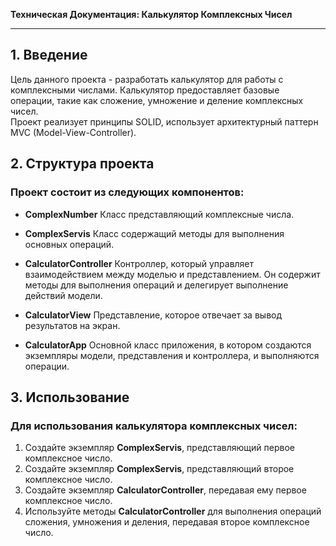 **Техническая Документация: Калькулятор Комплексных Чисел**

---

## 1. Введение

Цель данного проекта - разработать калькулятор для работы с комплексными числами. 
Калькулятор предоставляет базовые операции, такие как сложение, умножение и деление комплексных чисел.  
Проект реализует принципы SOLID, использует архитектурный паттерн MVC (Model-View-Controller).

## 2. Структура проекта

### Проект состоит из следующих компонентов:

- **ComplexNumber** Класс представляющий комплексные числа. 


- **ComplexServis** Класс содержащий методы для выполнения основных операций.


- **CalculatorController** Контроллер, который управляет взаимодействием между моделью и представлением. Он содержит методы для выполнения операций и делегирует выполнение действий модели.


- **CalculatorView** Представление, которое отвечает за вывод результатов на экран.


- **CalculatorApp** Основной класс приложения, в котором создаются экземпляры модели, представления и контроллера, и выполняются операции.


## 3. Использование

### Для использования калькулятора комплексных чисел:

1. Создайте экземпляр **ComplexServis**, представляющий первое комплексное число.
2. Создайте экземпляр **ComplexServis**, представляющий второе комплексное число.
3. Создайте экземпляр **CalculatorController**, передавая ему первое комплексное число.
4. Используйте методы **CalculatorController** для выполнения операций сложения, умножения и деления, передавая второе комплексное число.